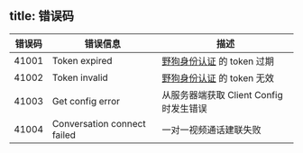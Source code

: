 title: 错误码
---

| 错误码 | 错误信息                       | 描述                                                 |
| ----- | ----------------------------- | --------------------------------------------------- |
| 41001 | Token expired                 | [野狗身份认证](/auth/iOS/index.html) 的 token 过期     |
| 41002 | Token invalid                 | [野狗身份认证](/auth/iOS/index.html) 的 token 无效     |
| 41003 | Get config error              | 从服务器端获取 Client Config 时发生错误                 |
| 41004 | Conversation connect failed   | 一对一视频通话建联失败                                       |
